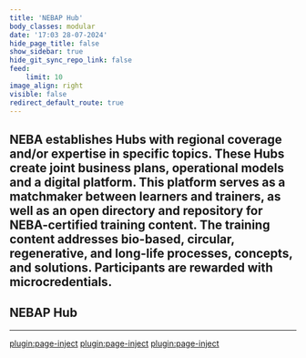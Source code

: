 ```yaml
---
title: 'NEBAP Hub'
body_classes: modular
date: '17:03 28-07-2024'
hide_page_title: false
show_sidebar: true
hide_git_sync_repo_link: false
feed:
    limit: 10
image_align: right
visible: false
redirect_default_route: true
---
```


## NEBA establishes Hubs with regional coverage and/or expertise in specific topics. These Hubs create joint business plans, operational models and a digital platform. This platform serves as a matchmaker between learners and trainers, as well as an open directory and repository for NEBA-certified training content. The training content addresses bio-based, circular, regenerative, and long-life processes, concepts, and solutions. Participants are rewarded with microcredentials.

## NEBAP Hub
---
[plugin:page-inject](/hubs/_nebap/_upr/)
[plugin:page-inject](/hubs/_nebap/_holzbauaustria/)
[plugin:page-inject](/hubs/_nebap/_p_lodz/)